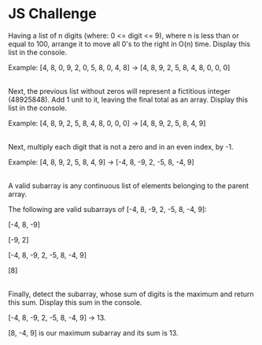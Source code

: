 # JS Challenge
Having a list of n digits (where: 0 <= digit <= 9), where n is less than or equal to 100, arrange it to move all 0's to the right in O(n) time. 
Display this list in the console.

Example: [4, 8, 0, 9, 2, 0, 5, 8, 0, 4, 8] -> [4, 8, 9, 2, 5, 8, 4, 8, 0, 0, 0]
<br><br>


Next, the previous list without zeros will represent a fictitious integer (48925848). Add 1 unit to it, leaving the final total as an array. 
Display this list in the console.

Example: [4, 8, 9, 2, 5, 8, 4, 8, 0, 0, 0] -> [4, 8, 9, 2, 5, 8, 4, 9]
<br><br>



Next, multiply each digit that is not a zero and in an even index, by -1. 

Example: [4, 8, 9, 2, 5, 8, 4, 9] -> [-4, 8, -9, 2, -5, 8, -4, 9]
<br><br>


A valid subarray is any continuous list of elements belonging to the parent array. 

The following are valid subarrays of [-4, 8, -9, 2, -5, 8, -4, 9]:

[-4, 8, -9]

[-9, 2]

[-4, 8, -9, 2, -5, 8, -4, 9]

[8]
<br><br>

Finally, detect the subarray, whose sum of digits is the maximum and return this sum. 
Display this sum in the console. 

[-4, 8, -9, 2, -5, 8, -4, 9] -> 13. 

[8, -4, 9] is our maximum subarray and its sum is 13.
